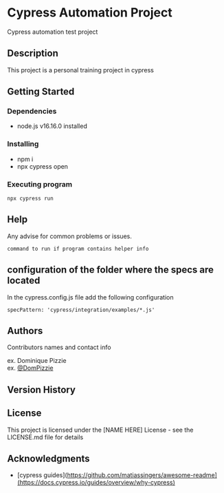 # Cypress Automation Project

Cypress automation test project

## Description

This project is a personal training project in cypress

## Getting Started

### Dependencies

* node.js v16.16.0 installed


### Installing

* npm i
* npx cypress open

### Executing program

```
npx cypress run
```

## Help

Any advise for common problems or issues.
```
command to run if program contains helper info
```

## configuration of the folder where the specs are located

In the cypress.config.js file add the following configuration

```
specPattern: 'cypress/integration/examples/*.js' 
```

## Authors

Contributors names and contact info

ex. Dominique Pizzie  
ex. [@DomPizzie](https://twitter.com/dompizzie)

## Version History


## License

This project is licensed under the [NAME HERE] License - see the LICENSE.md file for details

## Acknowledgments

* [cypress guides](https://github.com/matiassingers/awesome-readme](https://docs.cypress.io/guides/overview/why-cypress)
